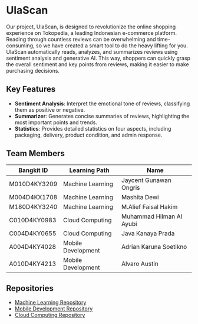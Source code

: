 # UlaScan

Our project, UlaScan, is designed to revolutionize the online shopping experience on Tokopedia, a leading Indonesian e-commerce platform. Reading through countless reviews can be overwhelming and time-consuming, so we have created a smart tool to do the heavy lifting for you. UlaScan automatically reads, analyzes, and summarizes reviews using sentiment analysis and generative AI. This way, shoppers can quickly grasp the overall sentiment and key points from reviews, making it easier to make purchasing decisions.

## Key Features
- **Sentiment Analysis**: Interpret the emotional tone of reviews, classifying them as positive or negative.
- **Summarizer**: Generates concise summaries of reviews, highlighting the most important points and trends.
- **Statistics**: Provides detailed statistics on four aspects, including packaging, delivery, product condition, and admin response.

## Team Members

| Bangkit ID | Learning Path | Name |
| ------ | ------ | ------ |
| M010D4KY3209 | Machine Learning | Jaycent Gunawan Ongris |
| M004D4KX1708 | Machine Learning | Mashita Dewi |
| M180D4KY3240 | Machine Learning | M.Alief Faisal Hakim |
| C010D4KY0983 | Cloud Computing | Muhammad Hilman Al Ayubi |
| C004D4KY0655 | Cloud Computing | Java Kanaya Prada |
| A004D4KY4028 | Mobile Development | Adrian Karuna Soetikno |
| A010D4KY4213 | Mobile Development | Alvaro Austin |

## Repositories

- [Machine Learning Repository](https://github.com/Ulas-Scan/UlaScan_ML)
- [Mobile Development Repository](https://github.com/Ulas-Scan/UlaScan_MD)
- [Cloud Computing Repository](https://github.com/Ulas-Scan/UlaScan_BE)
